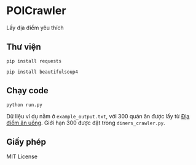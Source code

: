 # POICrawler
Lấy địa điểm yêu thích

## Thư viện

```
pip install requests
```

```
pip install beautifulsoup4
```

## Chạy code

```
python run.py
```

Dữ liệu ví dụ nằm ở ```example_output.txt```, với 300 quán ăn được lấy từ [Địa điểm ăn uống](http://diadiemanuong.com/tp-ho-chi-minh/3/). Giới hạn 300 được đặt trong ```diners_crawler.py```.

## Giấy phép

MIT License
